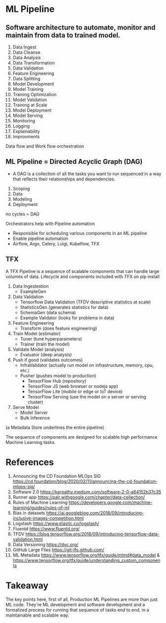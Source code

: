 # ML Pipeline

## Software architecture to automate, monitor and maintain from data to trained model.

1. Data Ingest
1. Data Cleanse
1. Data Analysis
1. Data Transformation
1. Data Validation
1. Feature Engineering
1. Data Splitting
1. Model Development
1. Model Training
1. Training Optimization
1. Model Validation
1. Training at Scale
1. Model Deployment
1. Model Serving
1. Monitoring
1. Logging
1. Explainability
1. Improvments

Data flow and Work flow orchestration

## ML Pipeline = Directed Acyclic Graph (DAG)
- A DAG is a collection of all the tasks you want to run sequenced in a way that reflects their relationships and dependencies.

1. Scoping
1. Data
1. Modeling
1. Deployment

no cycles = DAG

Orchestrators help with Pipeline automation
- Responsible for scheduling various components in an ML pipeline
- Enable pipeline automation
- Airflow, Argo, Celery, Luigi, Kubeflow, TFX

## TFX
A TFX Pipeline is a sequence of scalable components that can handle large volumes of data. 
Lifecycle and components included with TFX on pip install

1. Data Ingestestion
	- ExampleGen
1. Data Validation
	- Tensorflow Data Validation (TFDV descriptive statistics at scale)
	- StatisticsGen (generates statistics for data)
	- SchemaGen (data schema)
	- Example Validator (looks for problems in data)
1. Feature Engineering
	- Transform (does feature engineering)
1. Train Model (estimator)
	- Tuner (tune hyperparameters)
	- Trainer (train the model)
1. Validate Model (analysis)
	- Evaluator (deep analysis)
1. Push if good (validates outcomes)
	- InfraValidator (actually run model on infrastructure, memory, cpu, etc.)
	- Pusher (pushes model to production)
		- TensorFlow Hub (repository)
		- TensorFlow JS (web browser or nodejs app)
		- TensorFlow Lite (mobile or edge or IoT device)
		- TensorFlow Serving (use the model on a server or serving cluster)
1. Serve Model
	- Model Server
	- Bulk Inference

(a Metadata Store underlines the entire pipeline)

The sequence of components are designed for scalable high performance Machine Learning tasks.

# References
1. Announcing the CD Foundation MLOps SIG https://cd.foundation/blog/2020/02/11/announcing-the-cd-foundation-mlops-sig/
1. Software 2.0 https://karpathy.medium.com/software-2-0-a64152b37c35
1. Runner app https://pair.withgoogle.com/chapter/data-collection/
1. Rules of Machine Learning https://developers.google.com/machine-learning/guides/rules-of-ml
1. Bias in datasets https://ai.googleblog.com/2018/09/introducing-inclusive-images-competition.html
1. Logstash https://www.elastic.co/logstash/
1. Fluentd https://www.fluentd.org/
1. TFDV https://blog.tensorflow.org/2018/09/introducing-tensorflow-data-validation.html
1. Data Versioning https://dvc.org/
1. GitHub Large Files https://git-lfs.github.com/
1. ML Metadata https://www.tensorflow.org/tfx/guide/mlmd#data_model & https://www.tensorflow.org/tfx/guide/understanding_custom_components
# Takeaway
The key points here, first of all, Production ML Pipelines are more than just ML code. They're ML development and software development and a formalized process for running that sequence of tasks end to end, in a maintainable and scalable way. 
